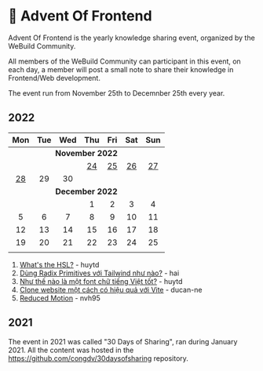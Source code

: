 # 🎄 Advent Of Frontend

Advent Of Frontend is the yearly knowledge sharing event, organized by the WeBuild Community. 

All members of the WeBuild Community can participant in this event, on each day, a member will post a small note to share their knowledge in Frontend/Web development.

The event run from November 25th to Decemnber 25th every year.

## 2022

<table>
	<thead>
		<tr>
			<th align="center">Mon</th>
			<th align="center">Tue</th>
			<th align="center">Wed</th>
			<th align="center">Thu</th>
			<th align="center">Fri</th>
			<th align="center">Sat</th>
			<th align="center">Sun</th>
		</tr>
	</thead>
	<tbody>
		<tr>
			<td colspan="7" align="center"><b>November 2022</b></td>
		</tr>
		<tr>
			<td align="center"></td>
			<td align="center"></td>
			<td align="center"></td>
			<td align="center"><a href="/2022/day-01.md">24</a></td>
			<td align="center"><a href="/2022/day-02.md">25</a></td>
			<td align="center"><a href="/2022/day-03.md">26</a></td>
			<td align="center"><a href="/2022/day-04.md">27</a></td>
		</tr>
		<tr>
			<td align="center"><a href="/2022/day-05.md">28</a></td>
			<td align="center">29</td>
			<td align="center">30</td>
			<td align="center"> </td>
			<td align="center"> </td>
			<td align="center"> </td>
			<td align="center"> </td>
		</tr>
		<tr>
			<td colspan="7" align="center"><b>December 2022</b></td>
		</tr>
		<tr>
			<td align="center"> </td>
			<td align="center"> </td>
			<td align="center"> </td>
			<td align="center">1</td>
			<td align="center">2</td>
			<td align="center">3</td>
			<td align="center">4</td>
		</tr>
		<tr>
			<td align="center">5</td>
			<td align="center">6</td>
			<td align="center">7</td>
			<td align="center">8</td>
			<td align="center">9</td>
			<td align="center">10</td>
			<td align="center">11</td>
		</tr>
		<tr>
			<td align="center">12</td>
			<td align="center">13</td>
			<td align="center">14</td>
			<td align="center">15</td>
			<td align="center">16</td>
			<td align="center">17</td>
			<td align="center">18</td>
		</tr>
		<tr>
			<td align="center">19</td>
			<td align="center">20</td>
			<td align="center">21</td>
			<td align="center">22</td>
			<td align="center">23</td>
			<td align="center">24</td>
			<td align="center">25</td>
		</tr>
		<tr>
			<td align="center"></td>
			<td align="center"></td>
			<td align="center"></td>
			<td align="center"></td>
			<td align="center"></td>
			<td align="center"></td>
			<td align="center"></td>
		</tr>
	</tbody>
</table>

1. [What's the HSL?](/2022/day-01.md) - huytd
2. [Dùng Radix Primitives với Tailwind như nào?](/2022/day-02.md) - hai
3. [Như thế nào là một font chữ tiếng Việt tốt?](/2022/day-03.md) - huytd
4. [Clone website một cách có hiệu quả với Vite](/2022/day-04.md) - ducan-ne
5. [Reduced Motion](/2022/day-05.md) - nvh95

## 2021

The event in 2021 was called "30 Days of Sharing", ran during January 2021. All the content was hosted in the https://github.com/congdv/30daysofsharing repository.
